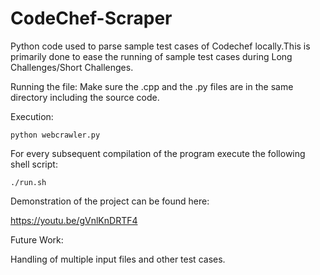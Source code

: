 # CodeChef-Scraper

Python code used to parse sample test cases of Codechef locally.This is primarily done to ease the running of sample test cases during Long Challenges/Short Challenges.

Running the file: Make sure the .cpp and the .py files are in the same directory including the source code.

Execution: 

```python webcrawler.py ```

For every subsequent compilation of the program execute the following shell script: 

``` ./run.sh ```

Demonstration of the project can be found here: 

https://youtu.be/gVnlKnDRTF4


Future Work: 

Handling of multiple input files and other test cases.
